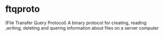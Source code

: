 # ftqproto
 (File Transfer Query Protocol) A binary protocol for creating, reading ,writing, deleting and quering information about files on a server computer
